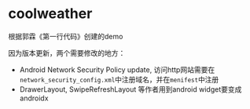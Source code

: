 # coolweather

根据郭霖《第一行代码》创建的demo

因为版本更新，两个需要修改的地方：
- Android Network Security Policy update, 访问http网站需要在``network_security_config.xml``中注册域名，并在``menifest``中注册
- DrawerLayout, SwipeRefreshLayout 等作者用到android widget要变成androidx
